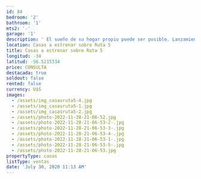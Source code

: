 ```yaml
---
id: 84
bedroom: '2'
bathroom: '1'
mts2: '-'
garage: '1'
description: ' El sueño de su hogar propio puede ser posible. Lanzamiento pre venta de 3 casas de 2 o 3 dormitorios sobre Ruta 5, a estrenar, llave en mano'
location: Casas a estrenar sobre Ruta 5
title: Casas a estrenar sobre Ruta 5
longitud: -34
latitud: -56.5215334
price: CONSULTA
destacada: true
soldout: false
rented: false
currency: U$S
images:
  - /assets/img_casasruta5-4.jpg
  - /assets/img_casasruta5-1.jpg
  - /assets/img_casasruta5-2.jpg
  - /assets/photo-2022-11-28-21-06-52.jpg
  - /assets/photo-2022-11-28-21-06-53-2-.jpg
  - /assets/photo-2022-11-28-21-06-53-3-.jpg
  - /assets/photo-2022-11-28-21-06-53-4-.jpg
  - /assets/photo-2022-11-28-21-06-53-1-.jpg
  - /assets/photo-2022-11-28-21-06-53-5-.jpg
  - /assets/photo-2022-11-28-21-06-53.jpg
propertyType: casas
listType: ventas
date: 'July 30, 2020 11:13 AM'
---
```


